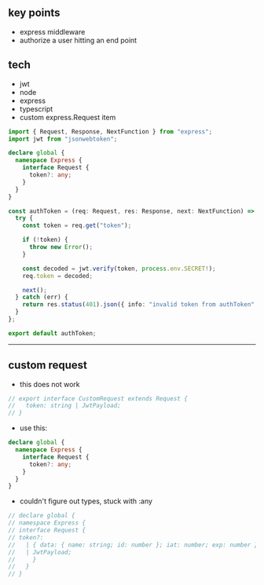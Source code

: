 ## key points

- express middleware
- authorize a user hitting an end point

## tech

- jwt
- node
- express
- typescript
- custom express.Request item

```ts
import { Request, Response, NextFunction } from "express";
import jwt from "jsonwebtoken";

declare global {
  namespace Express {
    interface Request {
      token?: any;
    }
  }
}

const authToken = (req: Request, res: Response, next: NextFunction) => {
  try {
    const token = req.get("token");

    if (!token) {
      throw new Error();
    }

    const decoded = jwt.verify(token, process.env.SECRET!);
    req.token = decoded;

    next();
  } catch (err) {
    return res.status(401).json({ info: "invalid token from authToken" });
  }
};

export default authToken;
```

---

## custom request

- this does not work

```ts
// export interface CustomRequest extends Request {
//   token: string | JwtPayload;
// }
```

- use this:

```ts
declare global {
  namespace Express {
    interface Request {
      token?: any;
    }
  }
}
```

- couldn't figure out types, stuck with :any

```ts
// declare global {
// namespace Express {
// interface Request {
// token?:
//   | { data: { name: string; id: number }; iat: number; exp: number }
//   | JwtPayload;
//     }
//   }
// }
```
